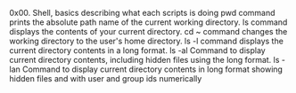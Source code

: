 0x00. Shell, basics describing what each scripts is doing
pwd command prints the absolute path name of the current working directory.
ls command displays the contents of your current directory.
cd ~ command changes the working directory to the user's home directory.
ls -l  command displays the current directory contents in a long format.
ls -al  Command to display current directory contents, including hidden files using the long format.
ls -lan Command to display current directory contents in long format showing hidden files and with user and group ids numerically
